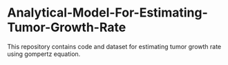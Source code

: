 # Analytical-Model-For-Estimating-Tumor-Growth-Rate
This repository contains code and dataset for estimating tumor growth rate using gompertz equation.
